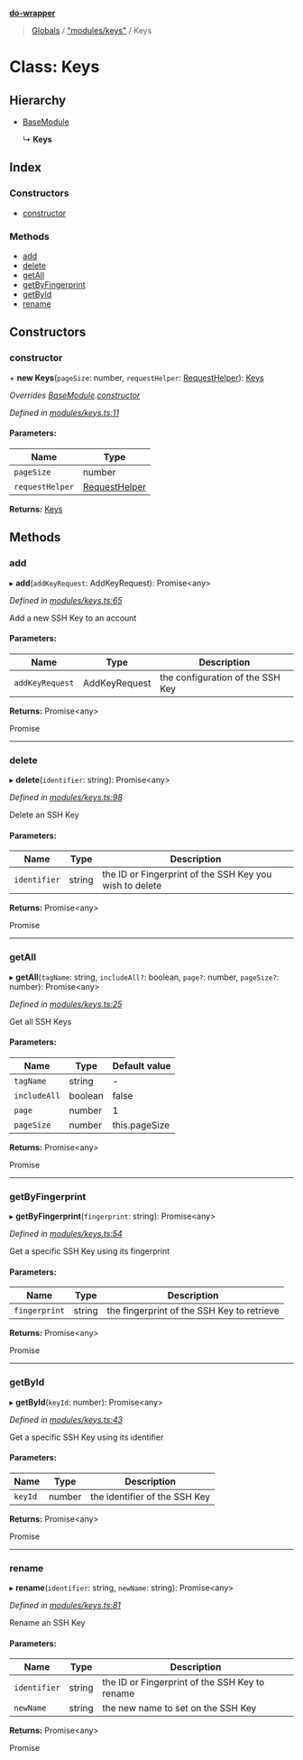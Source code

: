 **[do-wrapper](../README.md)**

> [Globals](../globals.md) / ["modules/keys"](../modules/_modules_keys_.md) / Keys

# Class: Keys

## Hierarchy

* [BaseModule](_modules_base_module_.basemodule.md)

  ↳ **Keys**

## Index

### Constructors

* [constructor](_modules_keys_.keys.md#constructor)

### Methods

* [add](_modules_keys_.keys.md#add)
* [delete](_modules_keys_.keys.md#delete)
* [getAll](_modules_keys_.keys.md#getall)
* [getByFingerprint](_modules_keys_.keys.md#getbyfingerprint)
* [getById](_modules_keys_.keys.md#getbyid)
* [rename](_modules_keys_.keys.md#rename)

## Constructors

### constructor

\+ **new Keys**(`pageSize`: number, `requestHelper`: [RequestHelper](_request_helper_.requesthelper.md)): [Keys](_modules_keys_.keys.md)

*Overrides [BaseModule](_modules_base_module_.basemodule.md).[constructor](_modules_base_module_.basemodule.md#constructor)*

*Defined in [modules/keys.ts:11](https://github.com/matt-major/do-wrapper/blob/ace756c/src/modules/keys.ts#L11)*

#### Parameters:

Name | Type |
------ | ------ |
`pageSize` | number |
`requestHelper` | [RequestHelper](_request_helper_.requesthelper.md) |

**Returns:** [Keys](_modules_keys_.keys.md)

## Methods

### add

▸ **add**(`addKeyRequest`: AddKeyRequest): Promise<any\>

*Defined in [modules/keys.ts:65](https://github.com/matt-major/do-wrapper/blob/ace756c/src/modules/keys.ts#L65)*

Add a new SSH Key to an account

#### Parameters:

Name | Type | Description |
------ | ------ | ------ |
`addKeyRequest` | AddKeyRequest | the configuration of the SSH Key |

**Returns:** Promise<any\>

Promise

___

### delete

▸ **delete**(`identifier`: string): Promise<any\>

*Defined in [modules/keys.ts:98](https://github.com/matt-major/do-wrapper/blob/ace756c/src/modules/keys.ts#L98)*

Delete an SSH Key

#### Parameters:

Name | Type | Description |
------ | ------ | ------ |
`identifier` | string | the ID or Fingerprint of the SSH Key you wish to delete |

**Returns:** Promise<any\>

Promise

___

### getAll

▸ **getAll**(`tagName`: string, `includeAll?`: boolean, `page?`: number, `pageSize?`: number): Promise<any\>

*Defined in [modules/keys.ts:25](https://github.com/matt-major/do-wrapper/blob/ace756c/src/modules/keys.ts#L25)*

Get all SSH Keys

#### Parameters:

Name | Type | Default value |
------ | ------ | ------ |
`tagName` | string | - |
`includeAll` | boolean | false |
`page` | number | 1 |
`pageSize` | number | this.pageSize |

**Returns:** Promise<any\>

Promise

___

### getByFingerprint

▸ **getByFingerprint**(`fingerprint`: string): Promise<any\>

*Defined in [modules/keys.ts:54](https://github.com/matt-major/do-wrapper/blob/ace756c/src/modules/keys.ts#L54)*

Get a specific SSH Key using its fingerprint

#### Parameters:

Name | Type | Description |
------ | ------ | ------ |
`fingerprint` | string | the fingerprint of the SSH Key to retrieve |

**Returns:** Promise<any\>

Promise

___

### getById

▸ **getById**(`keyId`: number): Promise<any\>

*Defined in [modules/keys.ts:43](https://github.com/matt-major/do-wrapper/blob/ace756c/src/modules/keys.ts#L43)*

Get a specific SSH Key using its identifier

#### Parameters:

Name | Type | Description |
------ | ------ | ------ |
`keyId` | number | the identifier of the SSH Key |

**Returns:** Promise<any\>

Promise

___

### rename

▸ **rename**(`identifier`: string, `newName`: string): Promise<any\>

*Defined in [modules/keys.ts:81](https://github.com/matt-major/do-wrapper/blob/ace756c/src/modules/keys.ts#L81)*

Rename an SSH Key

#### Parameters:

Name | Type | Description |
------ | ------ | ------ |
`identifier` | string | the ID or Fingerprint of the SSH Key to rename |
`newName` | string | the new name to set on the SSH Key |

**Returns:** Promise<any\>

Promise
